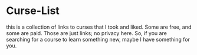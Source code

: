 # Curse-List
this is a collection of links to curses that I took and liked. 
Some are free, and some are paid. Those are just links; no privacy here. 
So, if you are searching for a course to learn something new, maybe I have something for you.
